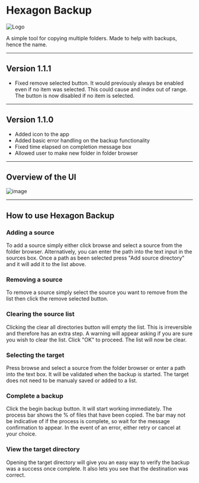 
# Hexagon Backup

![Logo](https://user-images.githubusercontent.com/94720214/228078271-4cdac992-ac85-46c0-b02e-0fb30972e184.png)

A simple tool for copying multiple folders. Made to help with backups, hence the name.

---

## Version 1.1.1
- Fixed remove selected button. It would previously always be enabled even if no item was selected.
  This could cause and index out of range. The button is now disabled if no item is selected.
  
---

## Version 1.1.0
- Added icon to the app
- Added basic error handling on the backup functionality
- Fixed time elapsed on completion message box
- Allowed user to make new folder in folder browser

---

## Overview of the UI
![image](https://user-images.githubusercontent.com/94720214/228080569-1414753c-564a-47cc-b3ff-3d23aa75e3e6.png)

---

## How to use Hexagon Backup
### **Adding a source**
To add a source simply either click browse and select a source from the folder browser.
Alternatively, you can enter the path into the text input in the sources box.
Once a path as been selected press "Add source directory" and it will add it to the list above.

### **Removing a source**
To remove a source simply select the source you want to remove from the list then click the remove selected button.

### **Clearing the source list**
Clicking the clear all directories button will empty the list. This is irreversible and therefore has an extra step.
A warning will appear asking if you are sure you wish to clear the list. Click "OK" to proceed.
The list will now be clear.

### **Selecting the target**
Press browse and select a source from the folder browser or enter a path into the text box. It will be validated when the backup is started.
The target does not need to be manualy saved or added to a list.

### **Complete a backup**
Click the begin backup button. It will start working immediately. The process bar shows the % of files that have been copied.
The bar may not be indicative of if the process is complete, so wait for the message confirmation to appear.
In the event of an error, either retry or cancel at your choice.

### **View the target directory**
Opening the target directory will give you an easy way to verify the backup was a success once complete.
It also lets you see that the destination was correct.
